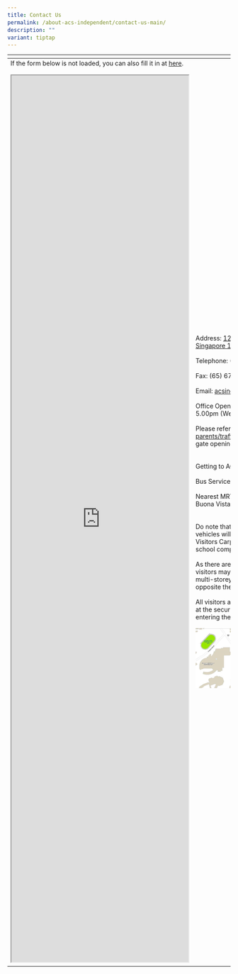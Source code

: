 ```yaml
---
title: Contact Us
permalink: /about-acs-independent/contact-us-main/
description: ""
variant: tiptap
---
```

<table>
<thead>
  <tr>
    <th></th>
    <th></th>
  </tr>
</thead>
<tbody>
  <tr>
    <td>If the form below is not loaded, you can also fill it in at <a href="https://form.gov.sg/5d09f4ede6ca2a00111f25ac">here</a>.<br><br><iframe id="iframe" style="width: 400px; height: 2000px;" src="https://form.gov.sg/5d09f4ede6ca2a00111f25ac"></iframe></td>
    <td>Address:&nbsp;<a href="https://goo.gl/maps/9FUTabVfPKR2">121 Dover Road, Singapore 139650</a><br><br>Telephone: (65) 6773 1633<br><br>Fax: (65) 6773 1433<br><br>Email:&nbsp;<a href="mailto:acsindep@acsindep.edu.sg">acsindep@acsindep.edu.sg</a><br><br>
Office Opening Hours : 8.00am to 5.00pm (Weekdays).<br><br>Please refer to&nbsp;<a href="/for-parents/traffic-advisory/#gate">/for-parents/traffic-advisory/#gate</a>&nbsp;for gate opening hours.<br><br><br>Getting to ACS (Independent)<br><br>Bus Services: 33, 74, 166, 196<br><br>Nearest MRT Station: Dover, Buona Vista<br><br><br>Do note that only registered vehicles will be allowed to park in Visitors Carpark G within the school compound.<br><br>As there are limited carpark lots, visitors may wish to use the multi-storey carparks located opposite the school.<br><br>All visitors are required to register at the security post before entering the school.<br><br><a href="/images/About%20ACS(I)/public-carpark.jpg"> <img src="/images/About%20ACS(I)/public-carpark.jpg" style="width:704px"></a></td>
  </tr>
</tbody>
</table>